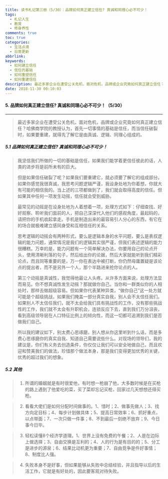 ```yaml
---
title: 读书札记第三册（5/30）：品牌如何真正建立信任? 真诚和同理心必不可少！
tags:
  - 札记人生
  - 教育
  - 修身养性
comments: true
toc: true
categories:
  - 生活点滴
  - 日常更新
abbrlink: 
keywords:
  - 如何建立信任
  - 信任的基础
  - 如何重塑信任
  - 如何重建信任
description: 最近多家企业在遭受公关危机，面对危机，品牌或企业究竟如何真正建立信任？哈佛商学院的教授认为，首先一切事情的基础是信任，而当信任破裂时，如果要重建，就得先了解它是由真诚、逻辑、同理心组成的。
date: 2018-11-30 00:10:03
---
```

<script type="text/javascript" src="/js/src/bai.js"></script>

#### 5. 品牌如何真正建立信任? 真诚和同理心必不可少！（5/30）
---
> 最近多家企业在遭受公关危机，面对危机，品牌或企业究竟如何真正建立信任？哈佛商学院的教授认为，首先一切事情的基础是信任，而当信任破裂时，如果要重建，就得先了解它是由真诚、逻辑、同理心组成的。

##### 5.1 品牌如何真正建立信任? 真诚和同理心必不可少！
> 我坚信我们所做的一切的基础是信任，如果我们能学着更信任彼此的话，人类的进步将是前所未有的巨大。
> 
> 但是如果信任破裂了呢？如果我们要重建它，就必须要了解它的组成部分。如果你感觉我很真诚，我思考问题逻辑严谨，我设身处地为你着想，你就大有可能的相信我的。当上述的三项都做到了，我们就会取得高度的信任。但如果其中任何一项发生动摇，信任就会受到威胁。
> 
> 最常见的动摇是在设身处地为人着想着一项，处理方式如下：仔细查找、好好观察、聆听我们面前的人，把自己深深代入他们的感观角度，最起码的，请把你的手机收起拿走。手机是制造出来的最容易引人分心的东西，有它在的场合就极难建立感同身受和互相信任的关系。
> 
> 思考逻辑的动摇会有两种形式，要么是逻辑本身的水平问题，要么是表叔逻辑的能力问题，通常情况是我们的逻辑其实很严谨，但我们表述逻辑的能力很糟糕。万幸的是，能力问题有一个简单解决办法，你要用自己的论点开头，使用清晰利落的句子，然后给出你的论据，然后大家就能听到我们精彩论点，而且同等重要的是，万一你在表达中被打断，你仍然毋庸置疑是该论点的提出者，而不是另外一个人，那个半路进来抢你论点的人。
> 
> 第三个动摇是真诚性，我觉得他最让人头疼。从许多方面来说，处理方法显而易见。你不想真诚性发生动摇？那就做你自己。当你和一群类似你的人相处时，那样去做超级容易。但如果你代表某种异类，“做你自己”这一处方就可能是个超级挑战，如果我们掩盖一部分真实自我，别人会不太信任我们。如果别人不太信任我们，就不太会给我们具有挑战性的工作，没有那些挑战性的工作，我们就不太会有升职机会，连锁反应下去，直到我们万分沮丧，看到高级领导层在人口特征比例上的倾向性，而这一切都可追溯到我们是否做我们自己。
> 
> 所以我的建议如下，别太费心思琢磨，别人想从你这里听到什么话，而是多费心思琢磨你的真实自我、知道自己需要说些什么。对现场的领导们，我的建议是，你们有义务去创造条件，你仅仅让我们可以安全地做自己，而且欢迎和赞美我们的做法，珍惜那个做法本身，那是我们变得更加优秀的关键，优秀的超过我们的想象。

##### 5.2 其他
> 1. 所谓的婚姻就是有时很爱他，有时想一枪崩了他，大多数时候是在买枪的路上遇到了他爱吃的菜，买了菜却忘记买枪，回家过几天想想还得买枪。 

> 2. 看看大佬们是如何分配时间做事的。1、惜时；2、做事先做人；3、找方向定目标；4、每步计划做具体；5、提高日常效率；6、抓好重点，以点带面；7、一次只做一件事；8、不到最后一刻绝不放弃；9、今日事今日毕。

> 3. 轻松读懂8个经济学道理。1、世界上没有免费的午餐；2、人是在边际上做选择；3、自由交换是互利的；4、人的行为是有目的的；5、分工是进步的源泉；6、结果比动机更为重要；7、自由竞争是件好事情；8、制度比人强。

> 4. 失败本身不是好事，但如果能够从失败中总结经验，并且指导以后的生活工作，它就是有好处的，因此要客观对待失败。

